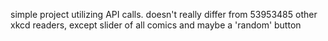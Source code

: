 simple project utilizing API calls. doesn't really differ from 53953485 other xkcd readers, except slider of all comics and maybe a 'random' button
